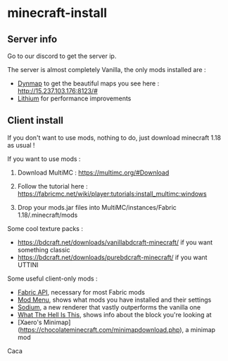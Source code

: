 # minecraft-install

## Server info

Go to our discord to get the server ip.

The server is almost completely Vanilla, the only mods installed are :

- [Dynmap](https://www.curseforge.com/minecraft/mc-mods/dynmapforge) to get the beautiful maps you see here : http://15.237.103.176:8123/#
- [Lithium](https://www.curseforge.com/minecraft/mc-mods/lithium) for performance improvements

## Client install

If you don't want to use mods, nothing to do, just download minecraft 1.18 as usual !

If you want to use mods :

1. Download MultiMC :
https://multimc.org/#Download

2. Follow the tutorial here :
https://fabricmc.net/wiki/player:tutorials:install_multimc:windows

3. Drop your mods.jar files into MultiMC/instances/Fabric 1.18/.minecraft/mods

Some cool texture packs :
- https://bdcraft.net/downloads/vanillabdcraft-minecraft/ if you want something classic
- https://bdcraft.net/downloads/purebdcraft-minecraft/ if you want UTTINI

Some useful client-only mods :

- [Fabric API](https://www.curseforge.com/minecraft/mc-mods/fabric-api/files), necessary for most Fabric mods
- [Mod Menu](https://www.curseforge.com/minecraft/mc-mods/modmenu/files), shows what mods you have installed and their settings
- [Sodium](https://github.com/CaffeineMC/sodium-fabric/tags), a new renderer that vastly outperforms the vanilla one
- [What The Hell Is This](https://www.curseforge.com/minecraft/mc-mods/wthit/files), shows info about the block you're looking at
- [Xaero's Minimap] (https://chocolateminecraft.com/minimapdownload.php), a minimap mod

Caca